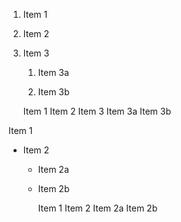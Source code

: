 1. Item 1

2. Item 2

3. Item 3

   1. Item 3a

   2. Item 3b

    Item 1
    Item 2
    Item 3
        Item 3a
        Item 3b


Item 1

* Item 2

  * Item 2a

  * Item 2b

    Item 1
    Item 2
        Item 2a
        Item 2b
